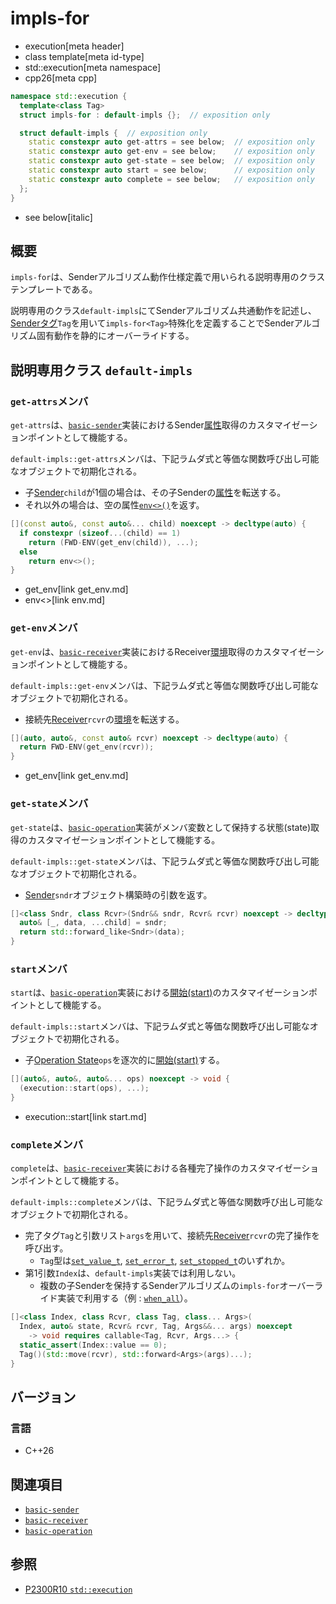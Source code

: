 # impls-for
* execution[meta header]
* class template[meta id-type]
* std::execution[meta namespace]
* cpp26[meta cpp]

```cpp
namespace std::execution {
  template<class Tag>
  struct impls-for : default-impls {};  // exposition only

  struct default-impls {  // exposition only
    static constexpr auto get-attrs = see below;  // exposition only
    static constexpr auto get-env = see below;    // exposition only
    static constexpr auto get-state = see below;  // exposition only
    static constexpr auto start = see below;      // exposition only
    static constexpr auto complete = see below;   // exposition only
  };
}
```
* see below[italic]

## 概要
`impls-for`は、Senderアルゴリズム動作仕様定義で用いられる説明専用のクラステンプレートである。

説明専用のクラス`default-impls`にてSenderアルゴリズム共通動作を記述し、[Senderタグ](tag_of_t.md.nolink)`Tag`を用いて`impls-for<Tag>`特殊化を定義することでSenderアルゴリズム固有動作を静的にオーバーライドする。


## 説明専用クラス `default-impls`

### `get-attrs`メンバ
`get-attrs`は、[`basic-sender`](basic-sender.md)実装におけるSender[属性](../queryable.md)取得のカスタマイゼーションポイントとして機能する。

`default-impls::get-attrs`メンバは、下記ラムダ式と等価な関数呼び出し可能なオブジェクトで初期化される。

- 子[Sender](sender.md)`child`が1個の場合は、その子Senderの[属性](../queryable.md)を転送する。
- それ以外の場合は、空の属性[`env<>()`](env.md)を返す。

```cpp
[](const auto&, const auto&... child) noexcept -> decltype(auto) {
  if constexpr (sizeof...(child) == 1)
    return (FWD-ENV(get_env(child)), ...);
  else
    return env<>();
}
```
* get_env[link get_env.md]
* env<>[link env.md]

### `get-env`メンバ
`get-env`は、[`basic-receiver`](basic-receiver.md.nolink)実装におけるReceiver[環境](../queryable.md)取得のカスタマイゼーションポイントとして機能する。

`default-impls::get-env`メンバは、下記ラムダ式と等価な関数呼び出し可能なオブジェクトで初期化される。

- 接続先[Receiver](receiver.md)`rcvr`の[環境](../queryable.md)を転送する。

```cpp
[](auto, auto&, const auto& rcvr) noexcept -> decltype(auto) {
  return FWD-ENV(get_env(rcvr));
}
```
* get_env[link get_env.md]

### `get-state`メンバ
`get-state`は、[`basic-operation`](basic-operation.md)実装がメンバ変数として保持する状態(state)取得のカスタマイゼーションポイントとして機能する。

`default-impls::get-state`メンバは、下記ラムダ式と等価な関数呼び出し可能なオブジェクトで初期化される。

- [Sender](sender.md)`sndr`オブジェクト構築時の引数を返す。

```cpp
[]<class Sndr, class Rcvr>(Sndr&& sndr, Rcvr& rcvr) noexcept -> decltype(auto) {
  auto& [_, data, ...child] = sndr;
  return std::forward_like<Sndr>(data);
}
```

### `start`メンバ
`start`は、[`basic-operation`](basic-operation.md)実装における[開始(start)](start.md)のカスタマイゼーションポイントとして機能する。

`default-impls::start`メンバは、下記ラムダ式と等価な関数呼び出し可能なオブジェクトで初期化される。

- 子[Operation State](operation_state.md)`ops`を逐次的に[開始(start)](start.md)する。

```cpp
[](auto&, auto&, auto&... ops) noexcept -> void {
  (execution::start(ops), ...);
}
```
* execution::start[link start.md]

### `complete`メンバ
`complete`は、[`basic-receiver`](basic-receiver.md.nolink)実装における各種完了操作のカスタマイゼーションポイントとして機能する。

`default-impls::complete`メンバは、下記ラムダ式と等価な関数呼び出し可能なオブジェクトで初期化される。

- 完了タグ`Tag`と引数リスト`args`を用いて、接続先[Receiver](receiver.md)`rcvr`の完了操作を呼び出す。
    - `Tag`型は[`set_value_t`](set_value.md), [`set_error_t`](set_error.md), [`set_stopped_t`](set_stopped.md)のいずれか。
- 第1引数`Index`は、`default-impls`実装では利用しない。
    - 複数の子Senderを保持するSenderアルゴリズムの`impls-for`オーバーライド実装で利用する（例 : [`when_all`](when_all.md.nolink)）。

```cpp
[]<class Index, class Rcvr, class Tag, class... Args>(
  Index, auto& state, Rcvr& rcvr, Tag, Args&&... args) noexcept
    -> void requires callable<Tag, Rcvr, Args...> {
  static_assert(Index::value == 0);
  Tag()(std::move(rcvr), std::forward<Args>(args)...);
}
```


## バージョン
### 言語
- C++26


## 関連項目
- [`basic-sender`](basic-sender.md)
- [`basic-receiver`](basic-receiver.md.nolink)
- [`basic-operation`](basic-operation.md)


## 参照
- [P2300R10 `std::execution`](https://www.open-std.org/jtc1/sc22/wg21/docs/papers/2024/p2300r10.html)
